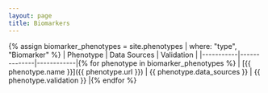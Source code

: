 ```yaml
---
layout: page
title: Biomarkers
---
```


{% assign biomarker_phenotypes = site.phenotypes | where: "type", "Biomarker" %}
| Phenotype | Data Sources | Validation |
|-----------|--------------|------------|{% for phenotype in biomarker_phenotypes %}
| [{{ phenotype.name }}]({{ phenotype.url }}) | {{ phenotype.data_sources }} | {{ phenotype.validation }} |{% endfor %}

